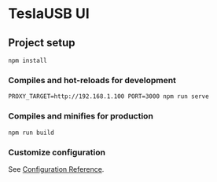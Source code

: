 # TeslaUSB UI

## Project setup
```
npm install
```

### Compiles and hot-reloads for development
```
PROXY_TARGET=http://192.168.1.100 PORT=3000 npm run serve
```

### Compiles and minifies for production
```
npm run build
```

### Customize configuration
See [Configuration Reference](https://cli.vuejs.org/config/).
